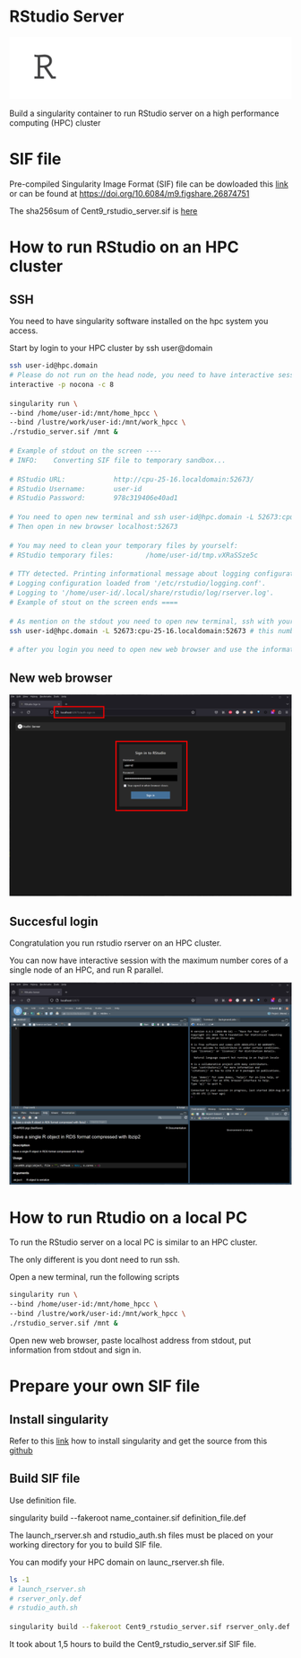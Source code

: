 # RStudio Server
![](docs/rstudio_server.png)

Build a singularity container to run RStudio server on a high performance computing (HPC) cluster

# SIF file
Pre-compiled Singularity Image Format (SIF) file can be dowloaded this [link](https://drive.google.com/file/d/15tTzy15GPCWZFIxqbT3NvQrqk9ai2E-N/view?usp=sharing) or can be found at https://doi.org/10.6084/m9.figshare.26874751

The sha256sum of Cent9_rstudio_server.sif is [here](docs/sha25sum.txt)

# How to run RStudio on an HPC cluster
## SSH
You need to have singularity software installed on the hpc system you access.

Start by login to your HPC cluster by ssh user@domain

```bash
ssh user-id@hpc.domain
# Please do not run on the head node, you need to have interactive session or you will get a "friendly call" from your HPC administrator.
interactive -p nocona -c 8

singularity run \
--bind /home/user-id:/mnt/home_hpcc \
--bind /lustre/work/user-id:/mnt/work_hpcc \
./rstudio_server.sif /mnt &

# Example of stdout on the screen ----
# INFO:    Converting SIF file to temporary sandbox...

# RStudio URL:            http://cpu-25-16.localdomain:52673/
# RStudio Username:       user-id
# RStudio Password:       978c319406e40ad1

# You need to open new terminal and ssh user-id@hpc.domain -L 52673:cpu-25-16.localdomain:52673
# Then open in new browser localhost:52673

# You may need to clean your temporary files by yourself:
# RStudio temporary files:        /home/user-id/tmp.vXRaSSze5c

# TTY detected. Printing informational message about logging configuration.
# Logging configuration loaded from '/etc/rstudio/logging.conf'.
# Logging to '/home/user-id/.local/share/rstudio/log/rserver.log'.
# Example of stout on the screen ends ====

# As mention on the stdout you need to open new terminal, ssh with your user id and password
ssh user-id@hpc.domain -L 52673:cpu-25-16.localdomain:52673 # this number will randomly generated according to your node and session

# after you login you need to open new web browser and use the information from the stdout and sign in

```

## New web browser

![](docs/web_browser_edited.png)

## Succesful login
Congratulation you run rstudio rserver on an HPC cluster.

You can now have interactive session with the maximum number cores of a single node of an HPC, and run R parallel.

![](docs/rstudio.png)


# How to run Rtudio on a local PC
To run the RStudio server on a local PC is similar to an HPC cluster. 

The only different is you dont need to run ssh.

Open a new terminal, run the following scripts

```bash
singularity run \
--bind /home/user-id:/mnt/home_hpcc \
--bind /lustre/work/user-id:/mnt/work_hpcc \
./rstudio_server.sif /mnt &
```

Open new web browser, paste localhost address from stdout, put information from stdout and sign in. 

# Prepare your own SIF file
## Install singularity
Refer to this [link](https://singularity-tutorial.github.io/) how to install singularity and get the source from this [github](https://github.com/sylabs/singularity)

## Build SIF file
Use definition file.

singularity build --fakeroot name_container.sif definition_file.def

The launch_rserver.sh and rstudio_auth.sh files must be placed on your working directory for you to build SIF file.

You can modify your HPC domain on launc_rserver.sh file.

```bash
ls -1
# launch_rserver.sh
# rserver_only.def
# rstudio_auth.sh

singularity build --fakeroot Cent9_rstudio_server.sif rserver_only.def
```

It took about 1,5 hours to build the Cent9_rstudio_server.sif SIF file.
